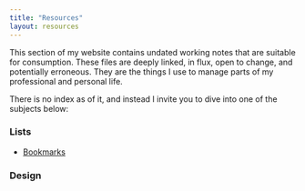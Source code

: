 ```yaml
---
title: "Resources"
layout: resources
---
```

This section of my website contains undated working notes that are suitable for consumption. These files are deeply linked, in flux, open to change, and potentially erroneous. They are the things I use to manage parts of my professional and personal life.

There is no index as of it, and instead I invite you to dive into one of the subjects below:

### Lists
- [Bookmarks](/bookmarks)


### Design